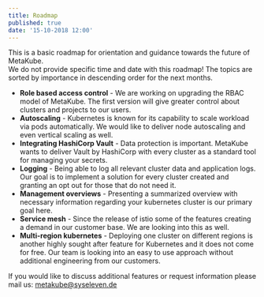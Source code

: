 ```yaml
---
title: Roadmap
published: true
date: '15-10-2018 12:00'
---
```


This is a basic roadmap for orientation and guidance towards the future of MetaKube.  
We do not provide specific time and date with this roadmap! The topics are sorted by importance in descending order for the next months.

* **Role based access control** - We are working on upgrading the RBAC model of MetaKube. The first version will give greater control about clusters and projects to our users.
* **Autoscaling** - Kubernetes is known for its capability to scale workload via pods automatically. We would like to deliver node autoscaling and even vertical scaling as well.
* **Integrating HashiCorp Vault** - Data protection is important. MetaKube wants to deliver Vault by HashiCorp with every cluster as a standard tool for managing your secrets.
* **Logging** - Being able to log all relevant cluster data and application logs. Our goal is to implement a solution for every cluster created and granting an opt out for those that do not need it.
* **Management overviews** - Presenting a summarized overview with necessary information regarding your kubernetes cluster is our primary goal here.
* **Service mesh** - Since the release of istio some of the features creating a demand in our customer base. We are looking into this as well.
* **Multi-region kubernetes** - Deploying one cluster on different regions is another highly sought after feature for Kubernetes and it does not come for free. Our team is looking into an easy to use approach without additional engineering from our customers.

If you would like to discuss additional features or request information please mail us: [metakube@syseleven.de](mailto:metakube@syseleven.de)
